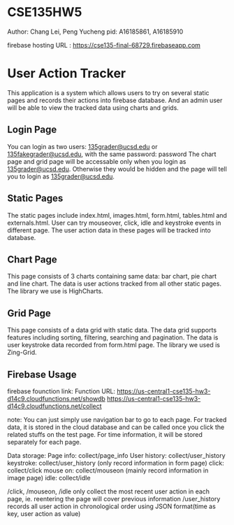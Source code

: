 CSE135HW5
====
Author: Chang Lei, Peng Yucheng
pid: A16185861, A16185910

firebase hosting URL : https://cse135-final-68729.firebaseapp.com

# User Action Tracker
This application is a system which allows users to try on several static pages and records their actions into firebase database. And an admin user will be able to view the tracked data using charts and grids.

## Login Page
You can login as two users: 135grader@ucsd.edu or 135fakegrader@ucsd.edu, with the same password: password
The chart page and grid page will be accessable only when you login as 135grader@ucsd.edu. Otherwise they would be hidden and the page will tell you to login as 135grader@ucsd.edu.

## Static Pages
The static pages include index.html, images.html, form.html, tables.html and externals.html. User can try mouseover, click, idle and keystroke events in different page. The user action data in these pages will be tracked into database.

## Chart Page
This page consists of 3 charts containing same data: bar chart, pie chart and line chart. The data is user actions tracked from all other static pages. The library we use is HighCharts.

## Grid Page
This page consists of a data grid with static data. The data grid supports features including sorting, filtering, searching and pagination. The data is user keystroke data recorded from form.html page. The library we used is Zing-Grid.


## Firebase Usage

firebase founction link:
  Function URL: https://us-central1-cse135-hw3-d14c9.cloudfunctions.net/showdb
                https://us-central1-cse135-hw3-d14c9.cloudfunctions.net/collect
                
note: You can just simply use navigation bar to go to each page. For tracked data, it is stored in the cloud database and can be called once you click the related stuffs on the test page. For time information, it will be stored separately for each page. 

Data storage:
  Page info: collect/page_info
  User history: collect/user_history
  keystroke: collect/user_history   (only record information in form page)
  click: collect/click
  mouse on: collect/mouseon (mainly record information in image page)
  idle: collect/idle
  
 /click, /mouseon, /idle only collect the most recent user action in each page, ie. reentering the page will cover previous information
  /user_history records all user action in chronological order using JSON format(time as key, user action as value)
